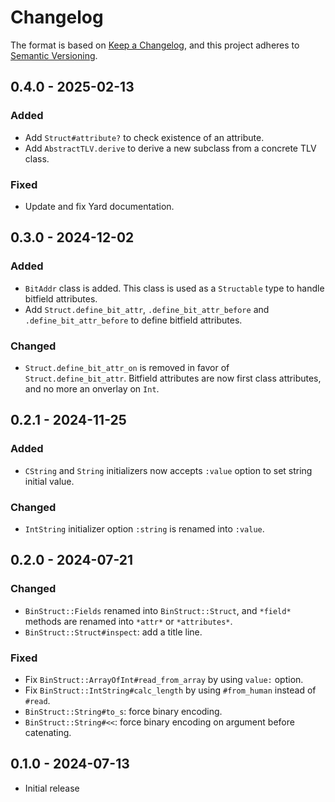 # Changelog

The format is based on [Keep a Changelog](https://keepachangelog.com/en/1.1.0/),
and this project adheres to [Semantic Versioning](https://semver.org/spec/v2.0.0.html).

## 0.4.0 - 2025-02-13

### Added

- Add `Struct#attribute?` to check existence of an attribute.
- Add `AbstractTLV.derive` to derive a new subclass from a concrete TLV class.

### Fixed

- Update and fix Yard documentation.

## 0.3.0 - 2024-12-02

### Added

- `BitAddr` class is added. This class is used as a `Structable` type to handle bitfield attributes.
- Add `Struct.define_bit_attr`, `.define_bit_attr_before` and `.define_bit_attr_before` to define bitfield attributes.

### Changed

- `Struct.define_bit_attr_on` is removed in favor of `Struct.define_bit_attr`. Bitfield attributes are now first class attributes, and no more an onverlay on `Int`.

## 0.2.1 - 2024-11-25

### Added

- `CString` and `String` initializers now accepts `:value` option to set string initial value.

### Changed

- `IntString` initializer option `:string` is renamed into `:value`.

## 0.2.0 - 2024-07-21

### Changed

- `BinStruct::Fields` renamed into `BinStruct::Struct`, and `*field*` methods are renamed into `*attr*` or `*attributes*`.
- `BinStruct::Struct#inspect`: add a title line.

### Fixed

- Fix `BinStruct::ArrayOfInt#read_from_array` by using `value:` option.
- Fix `BinStruct::IntString#calc_length` by using `#from_human` instead of `#read`.
- `BinStruct::String#to_s`: force binary encoding.
- `BinStruct::String#<<`: force binary encoding on argument before catenating.

## 0.1.0 - 2024-07-13

- Initial release
